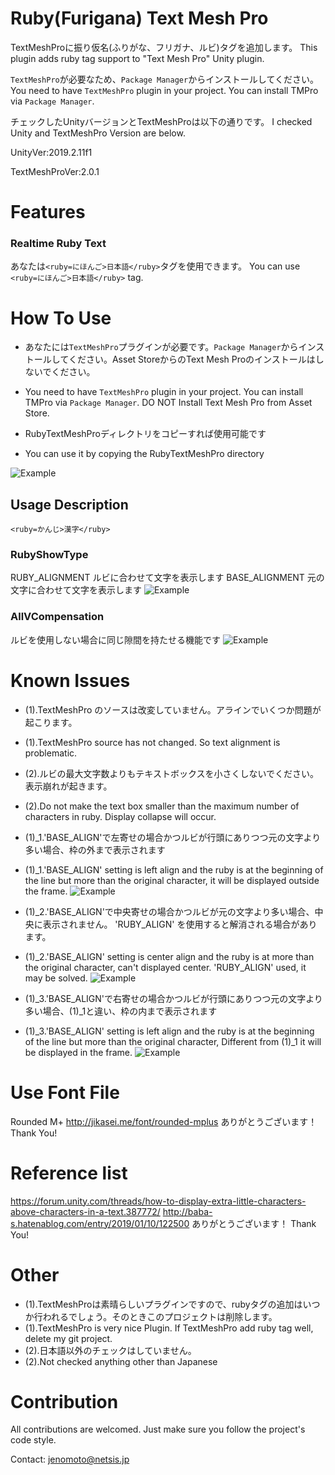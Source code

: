 # Ruby(Furigana) Text Mesh Pro
TextMeshProに振り仮名(ふりがな、フリガナ、ルビ)タグを追加します。
This plugin adds ruby tag support to "Text Mesh Pro" Unity plugin. 

`TextMeshPro`が必要なため、`Package Manager`からインストールしてください。
You need to have `TextMeshPro` plugin in your project. You can install TMPro via `Package Manager`.

チェックしたUnityバージョンとTextMeshProは以下の通りです。
I checked Unity and TextMeshPro Version are below.

UnityVer:2019.2.11f1 

TextMeshProVer:2.0.1

# Features
### Realtime Ruby Text
あなたは`<ruby=にほんご>日本語</ruby>`タグを使用できます。
You can use `<ruby=にほんご>日本語</ruby>` tag. 

# How To Use
* あなたには`TextMeshPro`プラグインが必要です。`Package Manager`からインストールしてください。Asset StoreからのText Mesh Proのインストールはしないでください。
* You need to have `TextMeshPro` plugin in your project. You can install TMPro via `Package Manager`. DO NOT Install Text Mesh Pro from Asset Store.

* RubyTextMeshProディレクトリをコピーすれば使用可能です
* You can use it by copying the RubyTextMeshPro directory

![Example](https://github.com/jp-netsis/RubyTextMeshPro/blob/master/Screenshots/add_ruby.gif)

## Usage Description

`<ruby=かんじ>漢字</ruby>`

### RubyShowType
RUBY_ALIGNMENT ルビに合わせて文字を表示します
BASE_ALIGNMENT 元の文字に合わせて文字を表示します
![Example](https://github.com/jp-netsis/RubyTextMeshPro/blob/master/Screenshots/align_width.gif)

### AllVCompensation
ルビを使用しない場合に同じ隙間を持たせる機能です
![Example](https://github.com/jp-netsis/RubyTextMeshPro/blob/master/Screenshots/vcompensation.gif)

# Known Issues
* (1).TextMeshPro のソースは改変していません。アラインでいくつか問題が起こります。
* (1).TextMeshPro source has not changed. So text alignment is problematic.
* (2).ルビの最大文字数よりもテキストボックスを小さくしないでください。表示崩れが起きます。
* (2).Do not make the text box smaller than the maximum number of characters in ruby. Display collapse will occur.

* (1)_1.'BASE_ALIGN'で左寄せの場合かつルビが行頭にありつつ元の文字より多い場合、枠の外まで表示されます
* (1)_1.'BASE_ALIGN' setting is left align and the ruby is at the beginning of the line but more than the original character, it will be displayed outside the frame.
![Example](https://github.com/jp-netsis/RubyTextMeshPro/blob/master/Screenshots/issue_lefttop.png)

* (1)_2.'BASE_ALIGN'で中央寄せの場合かつルビが元の文字より多い場合、中央に表示されません。 'RUBY_ALIGN' を使用すると解消される場合があります。
* (1)_2.'BASE_ALIGN' setting is center align and the ruby is at more than the original character, can't displayed center. 'RUBY_ALIGN' used, it may be solved.
![Example](https://github.com/jp-netsis/RubyTextMeshPro/blob/master/Screenshots/issue_base_alignment_center.png)

* (1)_3.'BASE_ALIGN'で右寄せの場合かつルビが行頭にありつつ元の文字より多い場合、(1)_1と違い、枠の内まで表示されます
* (1)_3.'BASE_ALIGN' setting is left align and the ruby is at the beginning of the line but more than the original character, Different from (1)_1 it will be displayed in the frame.
![Example](https://github.com/jp-netsis/RubyTextMeshPro/blob/master/Screenshots/issue_base_alignment_bottomright.png)

# Use Font File
Rounded M+
http://jikasei.me/font/rounded-mplus
ありがとうございます！
Thank You!

# Reference list
https://forum.unity.com/threads/how-to-display-extra-little-characters-above-characters-in-a-text.387772/
http://baba-s.hatenablog.com/entry/2019/01/10/122500
ありがとうございます！
Thank You!

# Other
* (1).TextMeshProは素晴らしいプラグインですので、rubyタグの追加はいつか行われるでしょう。そのときこのプロジェクトは削除します。
* (1).TextMeshPro is very nice Plugin. If TextMeshPro add ruby tag well, delete my git project.
* (2).日本語以外のチェックはしていません。
* (2).Not checked anything other than Japanese

# Contribution
All contributions are welcomed. Just make sure you follow the project's code style.  

Contact: jenomoto@netsis.jp


